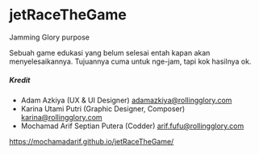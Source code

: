 # jetRaceTheGame
Jamming Glory purpose

Sebuah game edukasi yang belum selesai entah kapan akan menyelesaikannya. Tujuannya cuma untuk nge-jam, tapi kok hasilnya ok.

##### Kredit
- Adam Azkiya (UX & UI Designer) adamazkiya@rollingglory.com
- Karina Utami Putri (Graphic Designer, Composer) karina@rollingglory.com
- Mochamad Arif Septian Putera (Codder) arif.fufu@rollingglory.com

https://mochamadarif.github.io/jetRaceTheGame/
